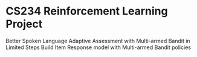 # CS234 Reinforcement Learning Project
Better Spoken Language Adaptive Assessment with Multi-armed Bandit in Limited Steps
Build Item Response model with Multi-armed Bandit policies
